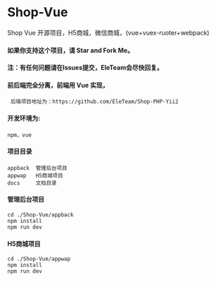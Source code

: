 # Shop-Vue
Shop Vue 开源项目，H5商城，微信商城，(vue+vuex-ruoter+webpack) 

#### 如果你支持这个项目，请 Star and Fork Me。

#### 注：有任何问题请在Issues提交，EleTeam会尽快回复。

#### 前后端完全分离，前端用 Vue 实现，
     后端项目地址为：https://github.com/EleTeam/Shop-PHP-Yii2
     
#### 开发环境为:
    npm，vue
    
#### 项目目录
    appback  管理后台项目
    appwap   H5商城项目
    docs     文档目录
    
#### 管理后台项目
    cd ./Shop-Vue/appback 
    npm install
    npm run dev
    
#### H5商城项目
    cd ./Shop-Vue/appwap
    npm install
    npm run dev